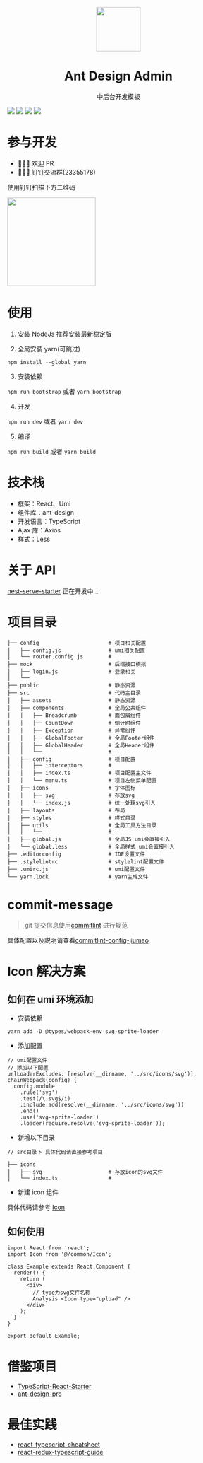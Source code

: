 <p align="center">
  <a href="http://ant.design">
    <img width="100" src="https://gw.alipayobjects.com/zos/rmsportal/KDpgvguMpGfqaHPjicRK.svg">
  </a>
</p>

<h1 align="center">Ant Design Admin</h1>

<div align="center">
中后台开发模板
</div>

![](https://img.shields.io/github/stars/ts-react/react-admin-template.svg)
![](https://img.shields.io/github/license/ts-reacts/react-admin-template.svg)
![](https://img.shields.io/github/issues/ts-react/react-admin-template.svg)
![](https://img.shields.io/github/forks/ts-react/react-admin-template.svg)

# 参与开发

- 🎉🎉🎉 欢迎 PR
- 🌴🌴🌴 钉钉交流群(23355178)

使用钉钉扫描下方二维码

<img height="200" src="https://ts-react.github.io/react-admin-template/static/dingding.jpg"></img>

# 使用

1. 安装 NodeJs 推荐安装最新稳定版

2. 全局安装 yarn(可跳过)

```
npm install --global yarn
```

3. 安装依赖

`npm run bootstrap` 或者 `yarn bootstrap`

4. 开发

`npm run dev` 或者 `yarn dev`

5. 编译

`npm run build` 或者 `yarn build`

# 技术栈

- 框架：React、Umi
- 组件库：ant-design
- 开发语言：TypeScript
- Ajax 库：Axios
- 样式：Less

# 关于 API

[nest-serve-starter](https://github.com/typescript-projects/nest-serve-starter) 正在开发中...

# 项目目录

```
├── config                      # 项目相关配置
│   ├── config.js               # umi相关配置
│   └── router.config.js        #
├── mock                        # 后端接口模拟
│   ├── login.js                # 登录相关
│   └──
├── public                      # 静态资源
├── src                         # 代码主目录
│   ├── assets                  # 静态资源
│   ├── components              # 全局公共组件
│   │   ├── Breadcrumb          # 面包屑组件
│   │   ├── CountDown           # 倒计时组件
│   │   ├── Exception           # 异常组件
│   │   ├── GlobalFooter        # 全局Footer组件
│   │   ├── GlobalHeader        # 全局Header组件
│   │   └──                     #
│   ├── config                  # 项目配置
│   │   ├── interceptors        #
│   │   ├── index.ts            # 项目配置主文件
│   │   └── menu.ts             # 项目左侧菜单配置
│   ├── icons                   # 字体图标
│   │   ├── svg                 # 存放svg
│   │   └── index.js            # 统一处理svg引入
│   ├── layouts                 # 布局
│   ├── styles                  # 样式目录
│   ├── utils                   # 全局工具方法目录
│   │   └──                     #
│   ├── global.js               # 全局JS umi会直接引入
│   └── global.less             # 全局样式 umi会直接引入
├── .editorconfig               # IDE设置文件
├── .stylelintrc                # stylelint配置文件
├── .umirc.js                   # umi配置文件
└── yarn.lock                   # yarn生成文件
```

# commit-message

> git 提交信息使用[commitlint](https://github.com/marionebl/commitlint) 进行规范

具体配置以及説明请查看[commitlint-config-jiumao](https://github.com/jiumao-fe/commitlint-config-jiumao)

# Icon 解决方案

## 如何在 umi 环境添加

- 安装依赖

```
yarn add -D @types/webpack-env svg-sprite-loader
```

- 添加配置

```
// umi配置文件
// 添加以下配置
urlLoaderExcludes: [resolve(__dirname, '../src/icons/svg')],
chainWebpack(config) {
  config.module
    .rule('svg')
    .test(/\.svg$/i)
    .include.add(resolve(__dirname, '../src/icons/svg'))
    .end()
    .use('svg-sprite-loader')
    .loader(require.resolve('svg-sprite-loader'));
```

- 新增以下目录

```
// src目录下 具体代码请直接参考项目

├── icons
│   ├── svg                     # 存放icon的svg文件
│   └── index.ts                #
```

- 新建 icon 组件

具体代码请参考 [Icon](https://github.com/typescript-projects/react-admin-template/blob/master/src/common/Icon/index.tsx)

## 如何使用

```
import React from 'react';
import Icon from '@/common/Icon';

class Example extends React.Component {
  render() {
    return (
      <div>
        // type为svg文件名称
        Analysis <Icon type="upload" />
      </div>
    );
  }
}

export default Example;
```

# 借鉴项目

- [TypeScript-React-Starter](https://github.com/Microsoft/TypeScript-React-Starter)
- [ant-design-pro](https://github.com/ant-design/ant-design-pro)

# 最佳实践

- [react-typescript-cheatsheet](https://github.com/sw-yx/react-typescript-cheatsheet)
- [react-redux-typescript-guide](https://github.com/piotrwitek/react-redux-typescript-guide)
